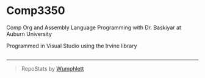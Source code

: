 # Comp3350
Comp Org and Assembly Language Programming with Dr. Baskiyar at Auburn University

Programmed in Visual Studio using the Irvine library

```
```

---

> RepoStats by [Wumphlett](https://github.com/Wumphlett)
